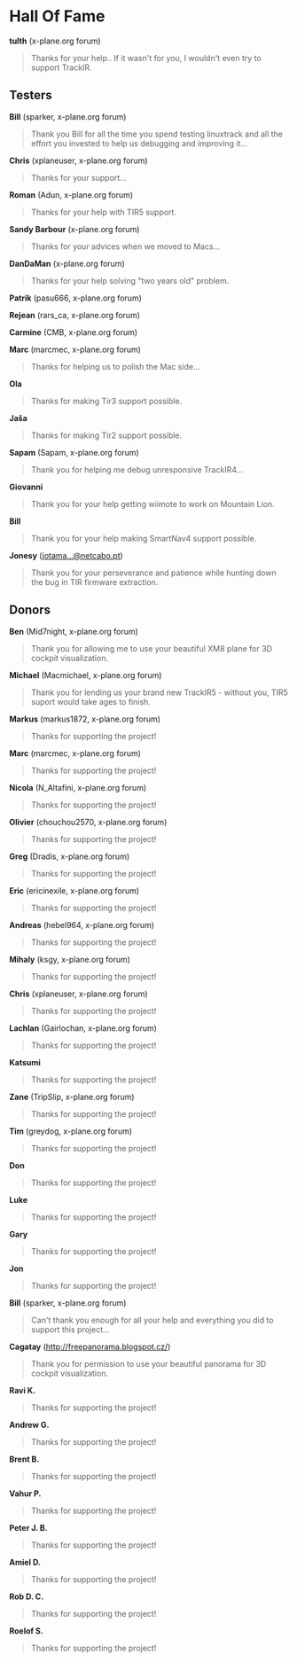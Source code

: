 # Hall Of Fame #

**tulth** (x-plane.org forum)
> Thanks for your help.. If it wasn't for you, I wouldn't even try to support TrackIR.

## Testers ##

**Bill** (sparker, x-plane.org forum)
> Thank you Bill for all the time you spend testing linuxtrack and all the effort you invested to help us debugging and improving it...

**Chris** (xplaneuser, x-plane.org forum)
> Thanks for your support...

**Roman** (Adun, x-plane.org forum)
> Thanks for your help with TIR5 support.

**Sandy Barbour** (x-plane.org forum)
> Thanks for your advices when we moved to Macs...

**DanDaMan** (x-plane.org forum)
> Thanks for your help solving "two years old" problem.

**Patrik** (pasu666, x-plane.org forum)

**Rejean** (rars\_ca, x-plane.org forum)

**Carmine** (CMB, x-plane.org forum)

**Marc** (marcmec, x-plane.org forum)
> Thanks for helping us to polish the Mac side...

**Ola**
> Thanks for making Tir3 support possible.

**Jaša**
> Thanks for making Tir2 support possible.

**Sapam** (Sapam, x-plane.org forum)
> Thank you for helping me debug unresponsive TrackIR4...

**Giovanni**
> Thank you for your help getting wiimote to work on Mountain Lion.

**Bill**
> Thank you for your help making SmartNav4 support possible.

**Jonesy** (jotama...@netcabo.pt)
> Thank you for your perseverance and patience while hunting down the bug in TIR firmware extraction.

## Donors ##

**Ben** (Mid7night, x-plane.org forum)
> Thank you for allowing me to use your beautiful XM8 plane for 3D cockpit visualization.

**Michael** (Macmichael, x-plane.org forum)
> Thank you for lending us your brand new TrackIR5 - without you, TIR5 suport would take ages to finish.

**Markus** (markus1872, x-plane.org forum)
> Thanks for supporting the project!

**Marc** (marcmec, x-plane.org forum)
> Thanks for supporting the project!

**Nicola** (N\_Altafini, x-plane.org forum)
> Thanks for supporting the project!

**Olivier** (chouchou2570, x-plane.org forum)
> Thanks for supporting the project!

**Greg** (Dradis, x-plane.org forum)
> Thanks for supporting the project!

**Eric** (ericinexile, x-plane.org forum)
> Thanks for supporting the project!

**Andreas** (hebel964, x-plane.org forum)
> Thanks for supporting the project!

**Mihaly** (ksgy, x-plane.org forum)
> Thanks for supporting the project!

**Chris** (xplaneuser, x-plane.org forum)
> Thanks for supporting the project!

**Lachlan** (Gairlochan, x-plane.org forum)
> Thanks for supporting the project!

**Katsumi**
> Thanks for supporting the project!

**Zane** (TripSlip, x-plane.org forum)
> Thanks for supporting the project!

**Tim** (greydog, x-plane.org forum)
> Thanks for supporting the project!

**Don**
> Thanks for supporting the project!

**Luke**
> Thanks for supporting the project!

**Gary**
> Thanks for supporting the project!

**Jon**
> Thanks for supporting the project!

**Bill** (sparker, x-plane.org forum)
> Can't thank you enough for all your help and everything you did to support this project...

**Cagatay** (http://freepanorama.blogspot.cz/)
> Thank you for permission to use your beautiful panorama for 3D cockpit visualization.

**Ravi K.**
> Thanks for supporting the project!

**Andrew G.**
> Thanks for supporting the project!

**Brent B.**
> Thanks for supporting the project!

**Vahur P.**
> Thanks for supporting the project!

**Peter J. B.**
> Thanks for supporting the project!

**Amiel D.**
> Thanks for supporting the project!

**Rob D. C.**
> Thanks for supporting the project!

**Roelof S.**
> Thanks for supporting the project!